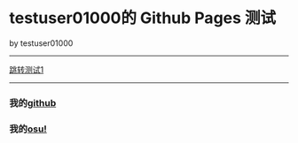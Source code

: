 # testuser01000的 Github Pages 测试

by testuser01000

***

[跳转测试1](docx/1.md)

***

### 我的[github](https://github.com/testuser01000)
### 我的[osu!](https://osu.ppy.sh/users/31860102)
